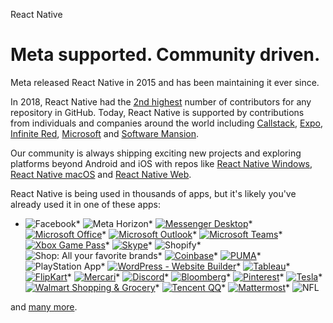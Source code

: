 React Native

Meta supported. Community driven.
=================================

Meta released React Native in 2015 and has been maintaining it ever since.

In 2018, React Native had the [2nd highest](https://octoverse.github.com/2018/projects#repositories) number of contributors for any repository in GitHub. Today, React Native is supported by contributions from individuals and companies around the world including [Callstack](https://callstack.com/), [Expo](https://expo.io/), [Infinite Red](https://infinite.red/), [Microsoft](https://www.microsoft.com/) and [Software Mansion](https://swmansion.com/).

Our community is always shipping exciting new projects and exploring platforms beyond Android and iOS with repos like [React Native Windows](https://github.com/microsoft/react-native-windows#readme), [React Native macOS](https://github.com/microsoft/react-native-macos#readme) and [React Native Web](https://github.com/necolas/react-native-web#readme).

React Native is being used in thousands of apps, but it's likely you've already used it in one of these apps:

* ![Facebook](/img/showcase/facebook.webp)* ![Meta Horizon](/img/showcase/metahorizon.webp)* [![Messenger Desktop](/img/showcase/messengerdesktop.png)](https://developers.facebook.com/blog/post/2023/05/17/messenger-desktop-faster-and-smaller-by-moving-to-react-native-from-electron/)* [![Microsoft Office](/img/showcase/officemobile.png)](https://devblogs.microsoft.com/react-native/)* [![Microsoft Outlook](/img/showcase/outlookmobile.png)](https://devblogs.microsoft.com/react-native/)* [![Microsoft Teams](/img/showcase/teamsmobile.png)](https://devblogs.microsoft.com/react-native/)* [![Xbox Game Pass](/img/showcase/xboxgamepass.png)](https://devblogs.microsoft.com/react-native/)* [![Skype](/img/showcase/skype.webp)](https://devblogs.microsoft.com/react-native/)* ![Shopify](/img/showcase/shopify.png)* ![Shop: All your favorite brands](/img/showcase/shop.webp)* [![Coinbase](/img/showcase/coinbase.png)](https://blog.coinbase.com/optimizing-react-native-7e7bf7ac3a34)* [![PUMA](/img/showcase/puma.png)](https://formidable.com/work/puma-scaling-across-the-globe/)* ![PlayStation App](/img/showcase/playstation.png)* [![WordPress - Website Builder](/img/showcase/wordpress.png)](https://github.com/wordpress-mobile/gutenberg-mobile)* [![Tableau](/img/showcase/tableau.webp)](https://engineering.tableau.com/react-native-at-tableau-3-years-in-89d43c38354c)* [![FlipKart](/img/showcase/flipkart.png)](https://blog.flipkart.tech/the-journey-of-react-native-flipkart-47dcd0c3d1c6)* [![Mercari](/img/showcase/mercari.png)](https://medium.com/mercari-engineering/why-we-decided-to-rewrite-our-ios-android-apps-from-scratch-in-react-native-9f1737558299)* [![Discord](/img/showcase/discord.png)](https://discord.com/blog/how-discord-achieves-native-ios-performance-with-react-native)* [![Bloomberg](/img/showcase/bloomberg.png)](https://www.techatbloomberg.com/blog/bloomberg-used-react-native-develop-new-consumer-app/)* [![Pinterest](/img/showcase/pinterest.webp)](https://medium.com/@Pinterest_Engineering/supporting-react-native-at-pinterest-f8c2233f90e6)* [![Tesla](/img/showcase/tesla.png)](https://www.tesla.com/blog)* [![Walmart Shopping & Grocery](/img/showcase/walmart.webp)](https://medium.com/walmartlabs/react-native-at-walmartlabs-cdd140589560#.ueonqqloc)* [![Tencent QQ](/img/showcase/qq.webp)](https://www.tencent.com/en-us/business.html)* [![Mattermost](/img/showcase/mattermost.webp)](https://github.com/mattermost/mattermost-mobile)* ![NFL](/img/showcase/nfl.webp)

and [many more](/showcase).